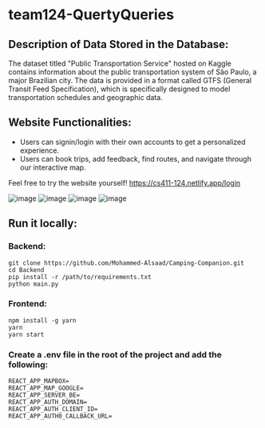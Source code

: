 # team124-QuertyQueries

## Description of Data Stored in the Database:
The dataset titled "Public Transportation Service" hosted on Kaggle contains information about the public transportation system of São Paulo, a major Brazilian city. The data is provided in a format called GTFS (General Transit Feed Specification), which is specifically designed to model transportation schedules and geographic data.

## Website Functionalities:
- Users can signin/login with their own accounts to get a personalized experience.
- Users can book trips, add feedback, find routes, and navigate through our interactive map.
  
Feel free to try the website yourself! https://cs411-124.netlify.app/login

![image](https://github.com/cs411-alawini/fa23-cs411-team124-QuertyQueries/assets/112682232/ac9fed4c-b651-4346-824c-135f90d27360)
![image](https://github.com/cs411-alawini/fa23-cs411-team124-QuertyQueries/assets/112682232/67995515-92be-43ad-bc92-cf36e0f76cf6)
![image](https://github.com/cs411-alawini/fa23-cs411-team124-QuertyQueries/assets/112682232/b4ec6d95-a553-41fb-9a13-4d6192a79243)
![image](https://github.com/cs411-alawini/fa23-cs411-team124-QuertyQueries/assets/112682232/ed248734-f438-4bf9-8209-33228bc1cf15)

## Run it locally:
### Backend:
```
git clone https://github.com/Mohammed-Alsaad/Camping-Companion.git
cd Backend
pip install -r /path/to/requirements.txt
python main.py
```

### Frontend:
```
npm install -g yarn
yarn
yarn start
```

### Create a .env file in the root of the project and add the following:
```
REACT_APP_MAPBOX=
REACT_APP_MAP_GOOGLE=
REACT_APP_SERVER_BE=
REACT_APP_AUTH_DOMAIN=
REACT_APP_AUTH_CLIENT_ID=
REACT_APP_AUTH0_CALLBACK_URL=
```
